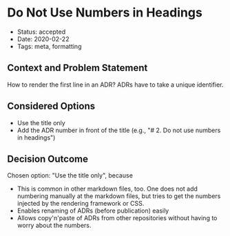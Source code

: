 # Do Not Use Numbers in Headings

- Status: accepted
- Date: 2020-02-22
- Tags: meta, formatting

## Context and Problem Statement

How to render the first line in an ADR?
ADRs have to take a unique identifier.

## Considered Options

- Use the title only
- Add the ADR number in front of the title (e.g., "# 2. Do not use numbers in headings")

## Decision Outcome

Chosen option: "Use the title only", because

- This is common in other markdown files, too.
  One does not add numbering manually at the markdown files, but tries to get the numbers injected by the rendering framework or CSS.
- Enables renaming of ADRs (before publication) easily
- Allows copy'n'paste of ADRs from other repositories without having to worry about the numbers.
